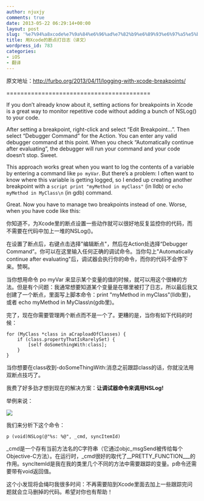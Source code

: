 ```yaml
---
author: njuxjy
comments: true
date: 2013-05-22 06:29:14+00:00
layout: post
slug: '%e7%94%a8xcode%e7%9a%84%e6%96%ad%e7%82%b9%e6%89%93%e6%97%a5%e5%bf%97%ef%bc%88%e8%af%91%e6%96%87%ef%bc%89'
title: 用Xcode的断点打日志（译文）
wordpress_id: 783
categories:
- iOS
- 翻译
---
```


原文地址：http://furbo.org/2013/04/11/logging-with-xcode-breakpoints/

=========================================

If you don’t already know about it, setting actions for breakpoints in Xcode is a great way to monitor repetitive code without adding a bunch of NSLog() to your code.

After setting a breakpoint, right-click and select “Edit Breakpoint…”. Then select “Debugger Command” for the Action. You can enter any valid debugger command at this point. When you check “Automatically continue after evaluating”, the debugger will run your command and your code doesn’t stop. Sweet.

This approach works great when you want to log the contents of a variable by entering a command like `po myVar`. But there’s a problem: I often want to know where this variable is getting logged, so I ended up creating another breakpoint with a `script print "myMethod in myClass"` (in lldb) or `echo myMethod in MyClass\n` (in gdb) command.

Great. Now you have to manage two breakpoints instead of one. Worse, when you have code like this:

你知道不，为Xcode里的断点设置一些动作就可以很好地反复监控你的代码，而不需要在代码中加上一堆的NSLog()。

在设置了断点后，右键点击选择"编辑断点"，然后在Action处选择“Debugger Command”。你可以在这里输入任何正确的调试命令。当你勾上"Automatically continue after evaluating"后，调试器会执行你的命令，而你的代码不会停下来。赞啊。

当你想用命令 po myVar 来显示某个变量的值的时候，就可以用这个很棒的方法。但是有个问题：我通常想要知道某个变量是在哪里被打了日志，所以最后我又创建了一个断点，里面写上脚本命令：print "myMethod in myClass"(lldb里)，或者 echo myMethod in MyClass\n(gdb里)。

完了，现在你需要管理两个断点而不是一个了。更糟的是，当你有如下代码的时候：

    
    for (MyClass *class in aCraploadOfClasses) {
        if (class.propertyThatIsRarelySet) {
            [self doSomethingWith:class];
        }
    }


当你想要在class收到-doSomeThingWith:消息之前跟踪class的话，你就没法用双断点技巧了。

我费了好多劲才想到现在的解决方案：**让调试器命令来调用NSLog!**

举例来说：

[![](http://www.xiaojiayi.com/wp-content/uploads/2013/05/NSLog.png)](http://www.xiaojiayi.com/wp-content/uploads/2013/05/NSLog.png)

我们来分析下这个命令：

    
    p (void)NSLog(@"%s: %@", _cmd, syncItemId)


_cmd是一个存有当前方法名的C字符串（它通过objc_msgSend被传给每个Objective-C方法）。在运行时，_cmd很好的取代了__PRETTY_FUNCTION___的作用。syncItemId是我在我的类里几个不同的方法中需要跟踪的变量。p命令还需要带有void返回值。

这个小发现将会绳叼我很多时间：不再需要陷到Xcode里面去加上一些跟踪完问题就会立马删掉的代码。希望对你也有帮助！


